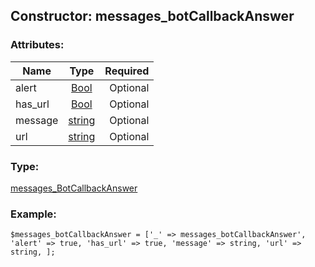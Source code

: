 ## Constructor: messages\_botCallbackAnswer  

### Attributes:

| Name     |    Type       | Required |
|----------|:-------------:|---------:|
|alert|[Bool](../types/Bool.md) | Optional|
|has\_url|[Bool](../types/Bool.md) | Optional|
|message|[string](../types/string.md) | Optional|
|url|[string](../types/string.md) | Optional|
### Type: 

[messages\_BotCallbackAnswer](../types/messages_BotCallbackAnswer.md)
### Example:

```
$messages_botCallbackAnswer = ['_' => messages_botCallbackAnswer', 'alert' => true, 'has_url' => true, 'message' => string, 'url' => string, ];
```
